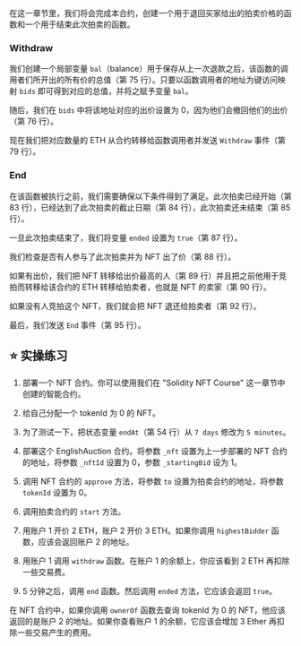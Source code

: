 在这一章节里，我们将会完成本合约，创建一个用于退回买家给出的拍卖价格的函数和一个用于结束此次拍卖的函数。

### Withdraw
我们创建一个局部变量 `bal`（balance）用于保存从上一次退款之后，该函数的调用者们所开出的所有价的总值（第 75 行）。只要以函数调用者的地址为键访问映射 `bids` 即可得到对应的总值，并将之赋予变量 `bal`。

随后，我们在 `bids` 中将该地址对应的出价设置为 0，因为他们会撤回他们的出价（第 76 行）。

现在我们把对应数量的 ETH 从合约转移给函数调用者并发送 `Withdraw` 事件（第 79 行）。

### End
在该函数被执行之前，我们需要确保以下条件得到了满足。此次拍卖已经开始（第 83 行），已经达到了此次拍卖的截止日期（第 84 行），此次拍卖还未结束（第 85 行）。

一旦此次拍卖结束了，我们将变量 `ended` 设置为 `true`（第 87 行）。

我们检查是否有人参与了此次拍卖并为 NFT 出了价（第 88 行）。

如果有出价，我们把 NFT 转移给出价最高的人（第 89 行）并且把之前他用于竞拍而转移给该合约的 ETH 转移给拍卖者，也就是 NFT 的卖家（第 90 行）。

如果没有人竞拍这个 NFT，我们就会把 NFT 退还给拍卖者（第 92 行）。

最后，我们发送 `End` 事件（第 95 行）。

## ⭐️ 实操练习

1. 部署一个 NFT 合约。你可以使用我们在 "Solidity NFT Course" 这一章节中创建的智能合约。

2. 给自己分配一个 tokenId 为 0 的 NFT。

3. 为了测试一下，把状态变量 `endAt`（第 54 行）从 `7 days` 修改为 `5 minutes`。

4. 部署这个 EnglishAuction 合约。将参数 `_nft` 设置为上一步部署的 NFT 合约的地址，将参数 `_nftId` 设置为 0，参数 `_startingBid` 设为 1。

5. 调用 NFT 合约的 `approve` 方法，将参数 `to` 设置为拍卖合约的地址，将参数 `tokenId` 设置为 0。

6. 调用拍卖合约的 `start` 方法。

7. 用账户 1 开价 2 ETH，账户 2 开价 3 ETH。如果你调用 `highestBidder` 函数，应该会返回账户 2 的地址。

8. 用账户 1 调用 `withdraw` 函数。在账户 1 的余额上，你应该看到 2 ETH 再扣除一些交易费。

9. 5 分钟之后，调用 `end` 函数。然后调用 `ended` 方法，它应该会返回 `true`。

在 NFT 合约中，如果你调用 `ownerOf` 函数去查询 tokenId 为 0 的 NFT，他应该返回的是账户 2 的地址。如果你查看账户 1 的余额，它应该会增加 3 Ether 再扣除一些交易产生的费用。
